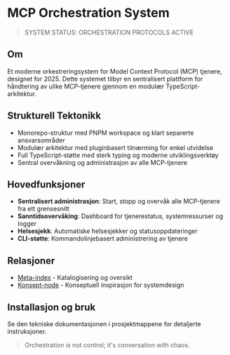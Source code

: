# MCP Orchestration System

> SYSTEM STATUS: ORCHESTRATION PROTOCOLS ACTIVE

## Om
Et moderne orkestreringsystem for Model Context Protocol (MCP) tjenere, designet for 2025. Dette systemet tilbyr en sentralisert plattform for håndtering av ulike MCP-tjenere gjennom en modulær TypeScript-arkitektur.

## Strukturell Tektonikk
- Monorepo-struktur med PNPM workspace og klart separerte ansvarsområder
- Modulær arkitektur med pluginbasert tilnærming for enkel utvidelse
- Full TypeScript-støtte med sterk typing og moderne utviklingsverktøy
- Sentral overvåkning og administrasjon av alle MCP-tjenere

## Hovedfunksjoner
- **Sentralisert administrasjon**: Start, stopp og overvåk alle MCP-tjenere fra ett grensesnitt
- **Sanntidsovervåking**: Dashboard for tjenerestatus, systemressurser og logger
- **Helsesjekk**: Automatiske helsesjekker og statusoppdateringer
- **CLI-støtte**: Kommandolinjebasert administrering av tjenere

## Relasjoner
- [Meta-index](https://github.com/poisontr33s/poisontr33s) - Katalogisering og oversikt
- [Konsept-node](https://github.com/poisontr33s/PsychoNoir-Kontrapunkt) - Konseptuell inspirasjon for systemdesign

## Installasjon og bruk
Se den tekniske dokumentasjonen i prosjektmappene for detaljerte instruksjoner.

> Orchestration is not control; it's conversation with chaos.
